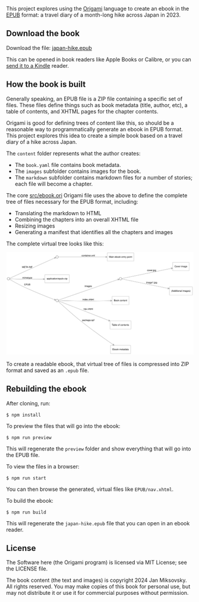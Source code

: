 This project explores using the [Origami](https://weborigami.org/language) language to create an ebook in the [EPUB](https://en.wikipedia.org/wiki/EPUB) format: a travel diary of a month-long hike across Japan in 2023.

## Download the book

Download the file: [japan-hike.epub](japan-hike.epub)

This can be opened in book readers like Apple Books or Calibre, or you can [send it to a Kindle](https://www.amazon.com/sendtokindle) reader.

## How the book is built

Generally speaking, an EPUB file is a ZIP file containing a specific set of files. These files define things such as book metadata (title, author, etc), a table of contents, and XHTML pages for the chapter contents.

Origami is good for defining trees of content like this, so should be a reasonable way to programmatically generate an ebook in EPUB format. This project explores this idea to create a simple book based on a travel diary of a hike across Japan.

The `content` folder represents what the author creates:

- The `book.yaml` file contains book metadata.
- The `images` subfolder contains images for the book.
- The `markdown` subfolder contains markdown files for a number of stories; each file will become a chapter.

The core [src/ebook.ori](./src/ebook.ori) Origami file uses the above to define the complete tree of files necessary for the EPUB format, including:

- Translating the markdown to HTML
- Combining the chapters into an overall XHTML file
- Resizing images
- Generating a manifest that identifies all the chapters and images

The complete virtual tree looks like this:

![Diagram of the files in the sample EPUB book](diagram.svg)

To create a readable ebook, that virtual tree of files is compressed into ZIP format and saved as an `.epub` file.

## Rebuilding the ebook

After cloning, run:

```console
$ npm install
```

To preview the files that will go into the ebook:

```console
$ npm run preview
```

This will regenerate the `preview` folder and show everything that will go into the EPUB file.

To view the files in a browser:

```console
$ npm run start
```

You can then browse the generated, virtual files like `EPUB/nav.xhtml`.

To build the ebook:

```console
$ npm run build
```

This will regenerate the `japan-hike.epub` file that you can open in an ebook reader.

## License

The Software here (the Origami program) is licensed via MIT License; see the LICENSE file.

The book content (the text and images) is copyright 2024 Jan Miksovsky. All rights reserved. You may make copies of this book for personal use, but may not distribute it or use it for commercial purposes without permission.
